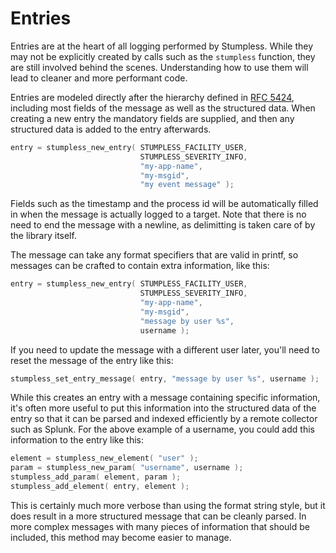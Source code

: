 # Entries

Entries are at the heart of all logging performed by Stumpless. While they may
not be explicitly created by calls such as the `stumpless` function, they are
still involved behind the scenes. Understanding how to use them will lead to
cleaner and more performant code.

Entries are modeled directly after the hierarchy defined in
[RFC 5424](https://tools.ietf.org/html/rfc5424), including most fields of the
message as well as the structured data. When creating a new entry the mandatory
fields are supplied, and then any structured data is added to the entry
afterwards.

```c
entry = stumpless_new_entry( STUMPLESS_FACILITY_USER,
                             STUMPLESS_SEVERITY_INFO,
                             "my-app-name",
                             "my-msgid",
                             "my event message" );
```

Fields such as the timestamp and the process id will be automatically filled
in when the message is actually logged to a target. Note that there is no need
to end the message with a newline, as delimitting is taken care of by the
library itself.

The message can take any format specifiers that are valid in printf, so messages
can be crafted to contain extra information, like this:

```c
entry = stumpless_new_entry( STUMPLESS_FACILITY_USER,
                             STUMPLESS_SEVERITY_INFO,
                             "my-app-name",
                             "my-msgid",
                             "message by user %s",
                             username );
```

If you need to update the message with a different user later, you'll need to
reset the message of the entry like this:

```c
stumpless_set_entry_message( entry, "message by user %s", username );
```

While this creates an entry with a message containing specific information, it's
often more useful to put this information into the structured data of the entry
so that it can be parsed and indexed efficiently by a remote collector such as
Splunk. For the above example of a username, you could add this information to
the entry like this:

```c
element = stumpless_new_element( "user" );
param = stumpless_new_param( "username", username );
stumpless_add_param( element, param );
stumpless_add_element( entry, element );
```

This is certainly much more verbose than using the format string style, but it
does result in a more structured message that can be cleanly parsed. In more
complex messages with many pieces of information that should be included, this
method may become easier to manage.

